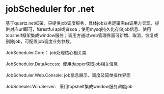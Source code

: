 ﻿jobScheduler for .net
========
基于quartz.net框架，只提供job调度服务，具体job业务逻辑需由调用方实现，提供对应url即可，如restful api或者soa；使用mysql持久化存储job信息、使用topshelf框架集成window服务；调用方通过web管理界面可新增、取消，恢复或删除job，可配置job调度业务参数。<br/><br/>
JobScheduler.Core： job处理核心相关类
<br/><br/>
JobScheduler.DataAccess:  使用dapper获取job相关信息
<br/><br/>
JobScheduler.Web.Console: job信息展示、调度及简单操作界面
<br/><br/>
JobScheuler.Win.Server:   采用topshelf集成window服务调度job
